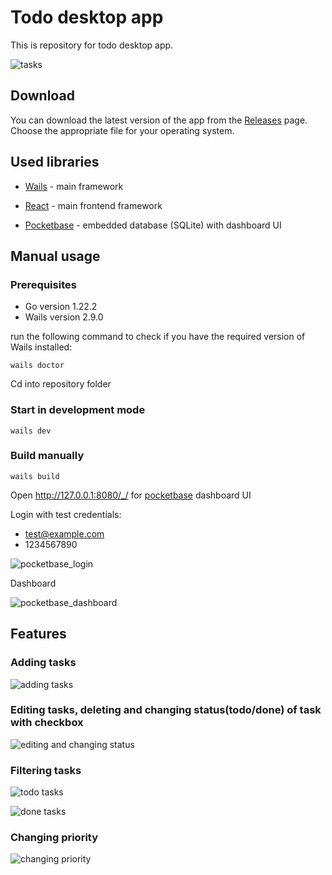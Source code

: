 # Todo desktop app

This is repository for todo desktop app.

![tasks](https://i.imgur.com/uijx20Q.png)

## Download

You can download the latest version of the app from the [Releases](https://github.com/erazr/wails-todoapp/releases/latest) page. Choose the appropriate file for your operating system.

## Used libraries

-  [Wails](https://github.com/wailsapp/wails) - main framework

-  [React](https://github.com/facebook/react) - main frontend framework

-  [Pocketbase](https://github.com/pocketbase/pocketbase) - embedded database (SQLite) with dashboard UI

## Manual usage

### Prerequisites

- Go version 1.22.2
- Wails version 2.9.0

run the following command to check if you have the required version of Wails installed:

```
wails doctor
```

Cd into repository folder

### Start in development mode

```
wails dev
```

### Build manually
```
wails build
```

Open http://127.0.0.1:8080/_/ for [pocketbase](https://github.com/pocketbase/pocketbase) dashboard UI

Login with test credentials:
- test@example.com
- 1234567890

![pocketbase_login](https://i.imgur.com/MQJsi8q.png)

Dashboard

![pocketbase_dashboard](https://i.imgur.com/iruT3m0.png)

## Features

### Adding tasks

![adding tasks](https://i.imgur.com/c1siGHi.png)

### Editing tasks, deleting and changing status(todo/done) of task with checkbox

![editing and changing status](https://i.imgur.com/W32MosH.png)

### Filtering tasks
![todo tasks](https://i.imgur.com/LJOeF88.png)

![done tasks](https://i.imgur.com/jBZ6bfo.png)

### Changing priority
![changing priority](https://i.imgur.com/dhoF9Oe.png)
